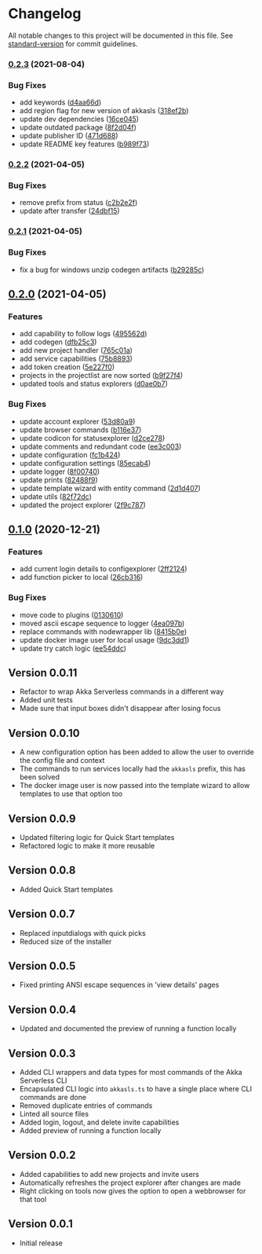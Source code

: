 # Changelog

All notable changes to this project will be documented in this file. See [standard-version](https://github.com/conventional-changelog/standard-version) for commit guidelines.

### [0.2.3](https://github.com/lightbend-labs/vscode-akkasls-tools/compare/v0.2.2...v0.2.3) (2021-08-04)


### Bug Fixes

* add keywords ([d4aa66d](https://github.com/lightbend-labs/vscode-akkasls-tools/commit/d4aa66d73548221e52b752f7bfa57be86f93ab3c))
* add region flag for new version of akkasls ([318ef2b](https://github.com/lightbend-labs/vscode-akkasls-tools/commit/318ef2b331e2a7e18e0e6f81e7ed93a53d759837))
* update dev dependencies ([16ce045](https://github.com/lightbend-labs/vscode-akkasls-tools/commit/16ce0450b79c46207da8d2be50539b56213003ab))
* update outdated package ([8f2d04f](https://github.com/lightbend-labs/vscode-akkasls-tools/commit/8f2d04fbd45d272fc3dc688c0ef1b28dd9207e53))
* update publisher ID ([471d688](https://github.com/lightbend-labs/vscode-akkasls-tools/commit/471d688124a38e956b1876406dd956be882c0816))
* update README key features ([b989f73](https://github.com/lightbend-labs/vscode-akkasls-tools/commit/b989f7312894d27231e70ecf2099b1e05375fe2d))

### [0.2.2](https://github.com/lightbend-labs/vscode-akkasls-tools/compare/v0.2.1...v0.2.2) (2021-04-05)


### Bug Fixes

* remove prefix from status ([c2b2e2f](https://github.com/lightbend-labs/vscode-akkasls-tools/commit/c2b2e2f3ed84b4d80a43da7e039a1b8324fe6704))
* update after transfer ([24dbf15](https://github.com/lightbend-labs/vscode-akkasls-tools/commit/24dbf15f25846059609a1e757315fc9f81af9433))

### [0.2.1](https://github.com/retgits/vscode-akkasls-tools/compare/v0.2.0...v0.2.1) (2021-04-05)


### Bug Fixes

* fix a bug for windows unzip codegen artifacts ([b29285c](https://github.com/retgits/vscode-akkasls-tools/commit/b29285ca698eff28599376903b2319a3a26d54ba))

## [0.2.0](https://github.com/retgits/vscode-akkasls-tools/compare/v0.1.0...v0.2.0) (2021-04-05)


### Features

* add capability to follow logs ([495562d](https://github.com/retgits/vscode-akkasls-tools/commit/495562d352764b74b8d1034ef1350c902f789ea2))
* add codegen ([dfb25c3](https://github.com/retgits/vscode-akkasls-tools/commit/dfb25c324b3fad706bf9a5f1fe89caf3a544ba38))
* add new project handler ([765c01a](https://github.com/retgits/vscode-akkasls-tools/commit/765c01a39197f46f2405c27a03103a7ce1b943f8))
* add service capabilities ([75b8893](https://github.com/retgits/vscode-akkasls-tools/commit/75b88936ef1ddfb4c8139ed4811b3621c53b1c84))
* add token creation ([5e227f0](https://github.com/retgits/vscode-akkasls-tools/commit/5e227f0448e951a5e517a8adbb15d0a58fbacc62))
* projects in the projectlist are now sorted ([b9f27f4](https://github.com/retgits/vscode-akkasls-tools/commit/b9f27f49c7277beb57c0cfd4610bffc2406342aa))
* updated tools and status explorers ([d0ae0b7](https://github.com/retgits/vscode-akkasls-tools/commit/d0ae0b7f596f22f41c4ed916dac9571ae498e807))


### Bug Fixes

* update account explorer ([53d80a9](https://github.com/retgits/vscode-akkasls-tools/commit/53d80a9d57b4e025bc930e57beff84de9abe143e))
* update browser commands ([b116e37](https://github.com/retgits/vscode-akkasls-tools/commit/b116e37ca905e30911c2cf15a2cce2efd5c514f2))
* update codicon for statusexplorer ([d2ce278](https://github.com/retgits/vscode-akkasls-tools/commit/d2ce2780266e0cb576a9927bd45d80932c563a36))
* update comments and redundant code ([ee3c003](https://github.com/retgits/vscode-akkasls-tools/commit/ee3c0033cf69405082a3321355fec9aaaa864163))
* update configuration ([fc1b424](https://github.com/retgits/vscode-akkasls-tools/commit/fc1b4246485bb1c81ff08a122aac84e76f625e8e))
* update configuration settings ([85ecab4](https://github.com/retgits/vscode-akkasls-tools/commit/85ecab464212b5ba4783cfb262ecee043a0a0221))
* update logger ([8f00740](https://github.com/retgits/vscode-akkasls-tools/commit/8f007400ee3d35070eaf697abb67725149da3c54))
* update prints ([82488f9](https://github.com/retgits/vscode-akkasls-tools/commit/82488f9bfe4bab6c4f16fdabe53c7cdcea5baf46))
* update template wizard with entity command ([2d1d407](https://github.com/retgits/vscode-akkasls-tools/commit/2d1d407899fe859282d382cacfc9db0a8716baa3))
* update utils ([82f72dc](https://github.com/retgits/vscode-akkasls-tools/commit/82f72dc5cec98b2c5e1b1e75e03652f78a523ebe))
* updated the project explorer ([2f9c787](https://github.com/retgits/vscode-akkasls-tools/commit/2f9c787ce933a5932ebf164f6fef24b6b873cc1e))

## [0.1.0](https://github.com/retgits/vscode-akkasls-tools/compare/v0.0.11...v0.1.0) (2020-12-21)


### Features

* add current login details to configexplorer ([2ff2124](https://github.com/retgits/vscode-akkasls-tools/commit/2ff21240373aee8a80ab52a2b055d882daf6fe87))
* add function picker to local ([26cb316](https://github.com/retgits/vscode-akkasls-tools/commit/26cb31668d32a2a1b5800991a5ab76b795a9ec3c))


### Bug Fixes

* move code to plugins ([0130610](https://github.com/retgits/vscode-akkasls-tools/commit/01306100ca6d497c2e45230c25bab7a0cf25349c))
* moved ascii escape sequence to logger ([4ea097b](https://github.com/retgits/vscode-akkasls-tools/commit/4ea097b33c7dea758f7c07e86c01d2990ab1308f))
* replace commands with nodewrapper lib ([8415b0e](https://github.com/retgits/vscode-akkasls-tools/commit/8415b0ef2b699aa6cdd8c9bf38f5ce78512f3ebe))
* update docker image user for local usage ([9dc3dd1](https://github.com/retgits/vscode-akkasls-tools/commit/9dc3dd139c722755ca2886da39ff6b6b1ed9819a))
* update try catch logic ([ee54ddc](https://github.com/retgits/vscode-akkasls-tools/commit/ee54ddc385b61a5c98bed642a30b2b3e5805eb2d))

## Version 0.0.11

- Refactor to wrap Akka Serverless commands in a different way
- Added unit tests
- Made sure that input boxes didn't disappear after losing focus

## Version 0.0.10

- A new configuration option has been added to allow the user to override the config file and context
- The commands to run services locally had the `akkasls` prefix, this has been solved
- The docker image user is now passed into the template wizard to allow templates to use that option too

## Version 0.0.9

- Updated filtering logic for Quick Start templates
- Refactored logic to make it more reusable

## Version 0.0.8

- Added Quick Start templates

## Version 0.0.7

- Replaced inputdialogs with quick picks
- Reduced size of the installer

## Version 0.0.5

- Fixed printing ANSI escape sequences in 'view details' pages

## Version 0.0.4

- Updated and documented the preview of running a function locally

## Version 0.0.3

- Added CLI wrappers and data types for most commands of the Akka Serverless CLI
- Encapsulated CLI logic into `akkasls.ts` to have a single place where CLI commands are done
- Removed duplicate entries of commands
- Linted all source files
- Added login, logout, and delete invite capabilities
- Added preview of running a function locally

## Version 0.0.2

- Added capabilities to add new projects and invite users
- Automatically refreshes the project explorer after changes are made
- Right clicking on tools now gives the option to open a webbrowser for that tool

## Version 0.0.1

- Initial release
